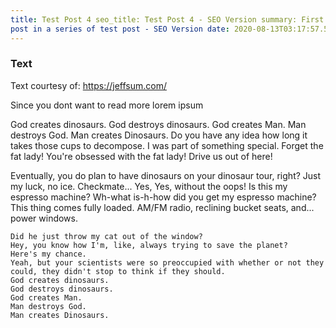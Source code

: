 ```yaml
---
title: Test Post 4 seo_title: Test Post 4 - SEO Version summary: First post in a series of test post seo_desc: First
post in a series of test post - SEO Version date: 2020-08-13T03:17:57.500Z
---
```


### Text

Text courtesy of: https://jeffsum.com/

Since you dont want to read more lorem ipsum

God creates dinosaurs. God destroys dinosaurs. God creates Man. Man destroys God. Man creates Dinosaurs. Do you have any
idea how long it takes those cups to decompose. I was part of something special. Forget the fat lady! You're obsessed
with the fat lady! Drive us out of here!

Eventually, you do plan to have dinosaurs on your dinosaur tour, right? Just my luck, no ice. Checkmate... Yes, Yes,
without the oops! Is this my espresso machine? Wh-what is-h-how did you get my espresso machine? This thing comes fully
loaded. AM/FM radio, reclining bucket seats, and... power windows.

    Did he just throw my cat out of the window? 
    Hey, you know how I'm, like, always trying to save the planet? 
    Here's my chance. 
    Yeah, but your scientists were so preoccupied with whether or not they could, they didn't stop to think if they should. 
    God creates dinosaurs. 
    God destroys dinosaurs. 
    God creates Man. 
    Man destroys God. 
    Man creates Dinosaurs.
